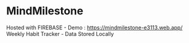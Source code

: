 # MindMilestone
Hosted with FIREBASE - Demo : 
https://mindmilestone-e3113.web.app/ <br>
Weekly Habit Tracker - Data Stored Locally <br>


